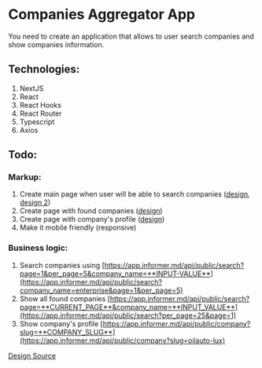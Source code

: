 # Companies Aggregator App

You need to create an application that allows to user search companies and show companies information. 

## Technologies:
1. NextJS
2. React
3. React Hooks
4. React Router
5. Typescript
6. Axios

## Todo:
### Markup:
1. Create main page when user will be able to search companies ([design](https://prnt.sc/t4a9ou), [design 2](https://prnt.sc/t4aaxw))
2. Create page with found companies ([design](https://prnt.sc/t4abwy))
3. Create page with company's profile ([design](https://prnt.sc/t4ad0c))
4. Make it mobile friendly (responsive)

### Business logic:
1. Search companies using [https://app.informer.md/api/public/search?page=1&per_page=5&company_name=**INPUT-VALUE**](https://app.informer.md/api/public/search?company_name=enterprise&page=1&per_page=5)
2. Show all found companies [https://app.informer.md/api/public/search?page=**CURRENT_PAGE**&company_name=**INPUT_VALUE**](https://app.informer.md/api/public/search?per_page=25&page=1)
3. Show company's profile [https://app.informer.md/api/public/company?slug=**COMPANY_SLUG**](https://app.informer.md/api/public/company?slug=oilauto-lux)

[Design Source](https://informer.md/en)
